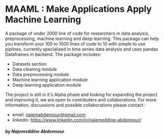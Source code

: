 # MAAML : Make Applications Apply Machine Learning


A package of under 2000 line of code for researchers in data analysis, preprocessing, machine learning and deep learning. This package can help you transform your 100 to 1000 lines of code to 10 with simple to use piplines, currently specialized in time series data analysis and uses pandas Dataframes in backend.
The package includes:

- Datasets section
- Data cleaning module
- Data preprocessing module
- Machine learning application module
- Deep learning application module

The project is still in it's Alpha phase and looking for expanding the project and improving it, we are open to contributers and collaborations.
For more information, discussions and possible collaborations please contact :
- email: najemabdennour@gmail.com  
- linkedin: https://www.linkedin.com/in/najemeddine-abdennour/
#####          by Najemeddine Abdennour
